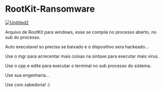 # RootKit-Ransomware

<a href="https://ibb.co/jbw48jw"><img src="https://i.ibb.co/fqN0XTN/Untitled2.png" alt="Untitled2" border="0"></a>


Arquivo de RootKit para windows, esse se compila no processo aberto, no sub do processo.


Auto executavel so precisa se baixado e o dispositivo sera hackeado...


Use o mgr para acrecentar mais coisas na sintaxe para executar mais virus.


Use o cpp e edite para executar o terminal no sub processo do sistema.


Use sua engenharia...


Use com sabedoria! :)
